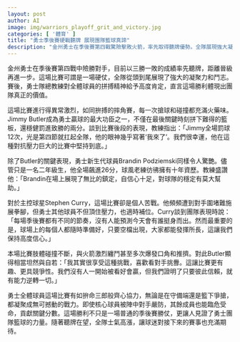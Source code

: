 ```yaml
---
layout: post
author: AI
image: img/warriors_playoff_grit_and_victory.jpg
categories: [ '體育' ]
title: "勇士季後賽硬戰聽牌 展現團隊籃球真諦"
description: "金州勇士在季後賽第四戰驚險擊敗火箭，率先取得聽牌優勢。全隊展現強大凝聚力，Jimmy Butler關鍵罰球與新秀Brandin Podziemski的亮眼發揮成為勝負分水嶺。雖然Curry遭嚴防表現受限，但團隊球員臨危受命、拚命三郎式拼搏，體現勇士團隊籃球的真正價值，為晉級之路注入無限信心與期待。"
---
```

金州勇士在季後賽第四戰中險勝對手，目前以三勝一敗的成績率先聽牌，距離晉級再進一步。這場比賽可謂是一場硬仗，全隊從頭到尾展現了強大的凝聚力和鬥志。賽後，勇士隊總教練對全體球員的拼搏精神給予高度肯定，直言這場勝利體現出團隊真正的價值。

這場比賽進行得異常激烈，如同拚搏的摔角賽，每一次搶球和碰撞都充滿火藥味。Jimmy Butler成為勇士贏球的最大功臣之一，不僅在最後關鍵時刻拼下難得的籃板，還穩健罰進致勝的兩分。談到比賽後段的表現，教練指出：「Jimmy全場罰球12次，光是第四節就扛起全隊，他的眼神幾乎寫著‘我來了’。我們很幸運，他在這種對抗壓力巨大的比賽中堅持到底。」

除了Butler的關鍵表現，勇士新生代球員Brandin Podziemski同樣令人驚艷。儘管只是一名二年級生，他全場飆進26分，球風老練彷彿擁有十年資歷。教練盛讚他：「Brandin在場上展現了無比的鎮定，自信心十足，對球隊的穩定有莫大幫助。」

對於主控球星Stephen Curry，這場比賽卻是個人苦戰。他頻頻遭到對手圍堵難施展拳腳，但勇士其他球員不但頂住壓力，也適時補位。Curry談到團隊表現時說：「每場季後賽都有不同的節奏，沒有人能預測今天會有誰挺身而出。然而最重要的是，球場上的每個人都隨時準備好，只要空檔出現，大家都能發揮所長，這讓我們保持高度信心。」

本場比賽肢體碰撞不斷，與火箭激烈纏鬥甚至多次爆發口角和推擠。對此Butler顯得相當坦然與自若：「我其實很享受這種挑戰，喜歡看對手挑釁。這讓比賽更有趣、更具競爭性。我們沒有人一開始被看好會贏，但我們證明了只要彼此信賴，就有能力逆轉一切。」

勇士全體球員這場比賽有如拚命三郎般齊心協力，無論是在守備端還是籃下爭搶，都凝聚成無可撼動的戰力。即使核心球員被陣中對手嚴防，其餘成員也能臨危受命，貢獻關鍵分數。這場勝利不只是一場普通的季後賽勝仗，更讓人見證了勇士團隊籃球的力量。隨著聽牌在望，全隊士氣高漲，讓球迷對接下來的賽事也充滿期待。